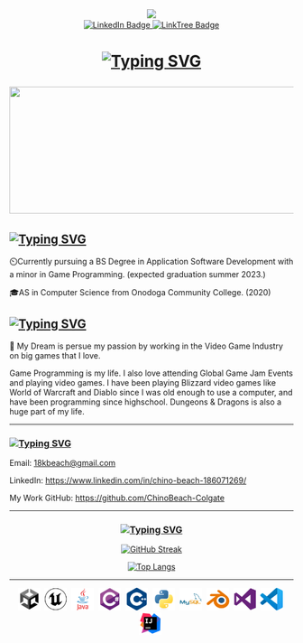 <div id="header" align="center">
  <img src="https://media.giphy.com/media/6q7HkO26vm7NhI4hKQ/giphy.gif" width="300"/>
</div>

<div id="badges" align="center">
  <a href="https://www.linkedin.com/in/chino-beach-186071269/">
    <img src="https://img.shields.io/badge/LinkedIn-blue?style=for-the-badge&logo=linkedin&logoColor=white" alt="LinkedIn Badge"/>
  </a>
  <a href="https://linktr.ee/chinobeach">
    <img src="https://img.shields.io/badge/LinkTree-green?logo=Linktree&logoColor=white&style=for-the-badge" alt="LinkTree Badge"/>
  </a>
</div>

<h1>
  <div align="center">
    
[![Typing SVG](https://readme-typing-svg.demolab.com?font=Fira+Code&pause=1000&center=true&vCenter=true&width=435&lines=I'm+Chino+Beach;Welcome+To+My+Page)](https://git.io/typing-svg)
 
 </div>
</h1>

<div align="center">
  <img src="https://media.giphy.com/media/QpVUMRUJGokfqXyfa1/giphy.gif" width="1000" height="225"/>
</div>

## [![Typing SVG](https://readme-typing-svg.demolab.com?font=Fira+Code&pause=1000&width=435&lines=%F0%9F%93%96+Educatuion%3A)](https://git.io/typing-svg)

⏲️Currently pursuing a BS Degree in Application Software Development with a minor in Game Programming. (expected graduation summer 2023.)

🎓AS in Computer Science from Onodoga Community College. (2020)

## [![Typing SVG](https://readme-typing-svg.demolab.com?font=Fira+Code&pause=1000&width=435&lines=%F0%9F%92%BB+About+Me%3A)](https://git.io/typing-svg)

🌌 My Dream is persue my passion by working in the Video Game Industry on big games that I love. 

Game Programming is my life. I also love attending Global Game Jam Events and playing video games. I have been playing Blizzard video games like World of Warcraft and Diablo since I was old enough to use a computer, and have been programming since highschool. Dungeons & Dragons is also a huge part of my life.

----

### [![Typing SVG](https://readme-typing-svg.demolab.com?font=Fira+Code&pause=1000&width=435&lines=%E2%9C%89%EF%B8%8FHow+to+Contact+Me%3A)](https://git.io/typing-svg)

Email: 18kbeach@gmail.com 

LinkedIn: https://www.linkedin.com/in/chino-beach-186071269/ 

My Work GitHub: https://github.com/ChinoBeach-Colgate

----

<div id="header" align="center">

### [![Typing SVG](https://readme-typing-svg.demolab.com?font=Fira+Code&pause=1000&color=F7A722&center=true&vCenter=true&width=435&lines=%F0%9F%94%A5+My+Stats+%3A)](https://git.io/typing-svg)
[![GitHub Streak](http://github-readme-streak-stats.herokuapp.com?user=ChinoBeach&theme=vue)](https://git.io/streak-stats)

[![Top Langs](https://github-readme-stats.vercel.app/api/top-langs/?username=ChinoBeach&layout=compact&theme=vue)](https://github.com/anuraghazra/github-readme-stats)

----

<div id="header" align="center">

<div>
  <img src="https://github.com/devicons/devicon/blob/master/icons/unity/unity-original.svg" title="Unity" alt="unity" width="40" height="40"/>&nbsp;
  <img src="https://github.com/devicons/devicon/blob/master/icons/unrealengine/unrealengine-original.svg" title="Unreal Engine" alt="UE" width="40" height="40"/>&nbsp;
  <img src="https://github.com/devicons/devicon/blob/master/icons/java/java-original-wordmark.svg" title="Java" alt="Java" width="40" height="40"/>&nbsp;
  <img src="https://github.com/devicons/devicon/blob/master/icons/csharp/csharp-original.svg" title="C#" alt="Csharp" width="40" height="40"/>&nbsp;
  <img src="https://github.com/devicons/devicon/blob/master/icons/cplusplus/cplusplus-plain.svg" title="C++" alt="Cplusplus" width="40" height="40"/>&nbsp;
  <img src="https://github.com/devicons/devicon/blob/master/icons/python/python-original.svg" title="Python" alt="python" width="40" height="40"/>&nbsp;
  <img src="https://github.com/devicons/devicon/blob/master/icons/mysql/mysql-original-wordmark.svg" title="MySQL" alt="mysql" width="40" height="40"/>&nbsp;
  <img src="https://github.com/devicons/devicon/blob/master/icons/blender/blender-original.svg" title="Blender" alt="blender" width="40" height="40"/>&nbsp;
  <img src="https://github.com/devicons/devicon/blob/master/icons/visualstudio/visualstudio-plain.svg" title="VisualStudio" alt="VS" width="40" height="40"/>&nbsp;
  <img src="https://github.com/devicons/devicon/blob/master/icons/vscode/vscode-original.svg" title="VisualStudioCode" alt="VSCode" width="40" height="40"/>&nbsp;
  <img src="https://github.com/devicons/devicon/blob/master/icons/intellij/intellij-original.svg" title="IntelliJ" alt="intJ" width="40" height="40"/>&nbsp;
  
</div>


